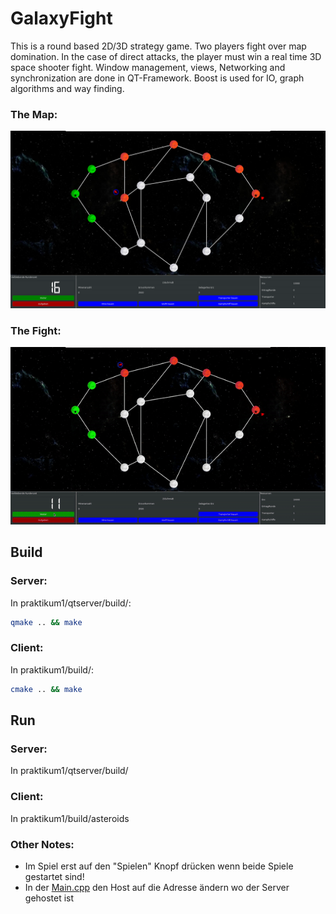 # GalaxyFight

This is a round based 2D/3D strategy game. Two players fight over map domination. In the case of direct attacks, the player must win a real time 3D space shooter fight.
Window management, views, Networking and synchronization are done in QT-Framework. Boost is used for IO, graph algorithms and way finding.

### The Map:
![Alt Text](https://github.com/hegerdes/GalaxyFight/blob/master/docs/examples/galaxy.png?raw=true)


### The Fight:

![Alt Text](https://github.com/hegerdes/GalaxyFight/blob/master/docs/examples/spaceqt.gif?raw=true)


## Build

### Server:

In praktikum1/qtserver/build/:
```bash
qmake .. && make
```

### Client:
In praktikum1/build/:

```bash
cmake .. && make
```
## Run

### Server:
In praktikum1/qtserver/build/

### Client:
In praktikum1/build/asteroids


### Other Notes:

- Im Spiel erst auf den "Spielen" Knopf drücken wenn beide Spiele gestartet sind!
- In der [Main.cpp](https://gitlab.informatik.uni-osnabrueck.de/cpp2018/praktikum1/blob/master/Main.cpp) den Host auf die Adresse ändern wo der Server gehostet ist